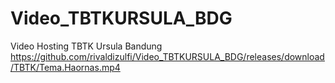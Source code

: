 # Video_TBTKURSULA_BDG
Video Hosting TBTK Ursula Bandung
https://github.com/rivaldizulfi/Video_TBTKURSULA_BDG/releases/download/TBTK/Tema.Haornas.mp4
